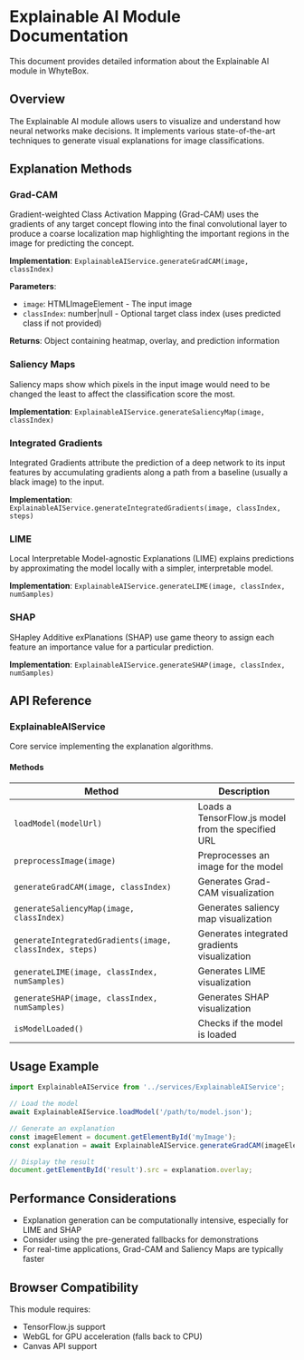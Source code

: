 # Explainable AI Module Documentation

This document provides detailed information about the Explainable AI module in WhyteBox.

## Overview

The Explainable AI module allows users to visualize and understand how neural networks make decisions. It implements various state-of-the-art techniques to generate visual explanations for image classifications.

## Explanation Methods

### Grad-CAM

Gradient-weighted Class Activation Mapping (Grad-CAM) uses the gradients of any target concept flowing into the final convolutional layer to produce a coarse localization map highlighting the important regions in the image for predicting the concept.

**Implementation**: `ExplainableAIService.generateGradCAM(image, classIndex)`

**Parameters**:
- `image`: HTMLImageElement - The input image
- `classIndex`: number|null - Optional target class index (uses predicted class if not provided)

**Returns**: Object containing heatmap, overlay, and prediction information

### Saliency Maps

Saliency maps show which pixels in the input image would need to be changed the least to affect the classification score the most.

**Implementation**: `ExplainableAIService.generateSaliencyMap(image, classIndex)`

### Integrated Gradients

Integrated Gradients attribute the prediction of a deep network to its input features by accumulating gradients along a path from a baseline (usually a black image) to the input.

**Implementation**: `ExplainableAIService.generateIntegratedGradients(image, classIndex, steps)`

### LIME

Local Interpretable Model-agnostic Explanations (LIME) explains predictions by approximating the model locally with a simpler, interpretable model.

**Implementation**: `ExplainableAIService.generateLIME(image, classIndex, numSamples)`

### SHAP

SHapley Additive exPlanations (SHAP) use game theory to assign each feature an importance value for a particular prediction.

**Implementation**: `ExplainableAIService.generateSHAP(image, classIndex, numSamples)`

## API Reference

### ExplainableAIService

Core service implementing the explanation algorithms.

#### Methods

| Method | Description |
|--------|-------------|
| `loadModel(modelUrl)` | Loads a TensorFlow.js model from the specified URL |
| `preprocessImage(image)` | Preprocesses an image for the model |
| `generateGradCAM(image, classIndex)` | Generates Grad-CAM visualization |
| `generateSaliencyMap(image, classIndex)` | Generates saliency map visualization |
| `generateIntegratedGradients(image, classIndex, steps)` | Generates integrated gradients visualization |
| `generateLIME(image, classIndex, numSamples)` | Generates LIME visualization |
| `generateSHAP(image, classIndex, numSamples)` | Generates SHAP visualization |
| `isModelLoaded()` | Checks if the model is loaded |

## Usage Example

```jsx
import ExplainableAIService from '../services/ExplainableAIService';

// Load the model
await ExplainableAIService.loadModel('/path/to/model.json');

// Generate an explanation
const imageElement = document.getElementById('myImage');
const explanation = await ExplainableAIService.generateGradCAM(imageElement);

// Display the result
document.getElementById('result').src = explanation.overlay;
```

## Performance Considerations

- Explanation generation can be computationally intensive, especially for LIME and SHAP
- Consider using the pre-generated fallbacks for demonstrations
- For real-time applications, Grad-CAM and Saliency Maps are typically faster

## Browser Compatibility

This module requires:
- TensorFlow.js support
- WebGL for GPU acceleration (falls back to CPU)
- Canvas API support
